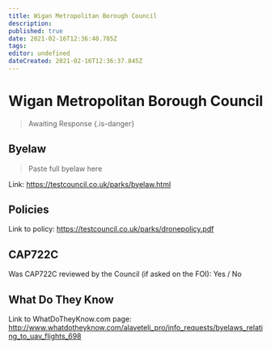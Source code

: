 ```yaml
---
title: Wigan Metropolitan Borough Council
description: 
published: true
date: 2021-02-16T12:36:40.785Z
tags: 
editor: undefined
dateCreated: 2021-02-16T12:36:37.845Z
---
```


# Wigan Metropolitan Borough Council
>  Awaiting Response
> {.is-danger}

## Byelaw
> Paste full byelaw here

Link:
https://testcouncil.co.uk/parks/byelaw.html

## Policies
Link to policy:
https://testcouncil.co.uk/parks/dronepolicy.pdf

## CAP722C

Was CAP722C reviewed by the Council (if asked on the FOI): Yes / No

## What Do They Know

Link to WhatDoTheyKnow.com page:
http://www.whatdotheyknow.com/alaveteli_pro/info_requests/byelaws_relating_to_uav_flights_698

